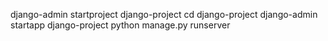 django-admin startproject django-project
cd django-project
django-admin startapp django-project
python manage.py runserver
